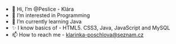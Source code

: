 - 👋 Hi, I’m @Peslice - Klára
- 👀 I’m interested in Programming
- 🌱 I’m currently learning Java
- ✨ I know basics of - HTML5. CSS3, Java, JavaScript and MySQL
- 📫 How to reach me - klarinka-poschlova@seznam.cz

<!---
Peslice/Peslice is a ✨ special ✨ repository because its `README.md` (this file) appears on your GitHub profile.
You can click the Preview link to take a look at your changes.
--->
